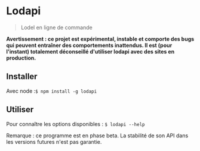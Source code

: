 # Lodapi

> Lodel en ligne de commande

**Avertissement : ce projet est expérimental, instable et comporte des bugs qui peuvent entraîner des comportements inattendus. Il est (pour l'instant) totalement déconseillé d'utiliser lodapi avec des sites en production.**

## Installer

Avec node :`$ npm install -g lodapi`

## Utiliser

Pour connaître les options disponibles : `$ lodapi --help`

Remarque : ce programme est en phase beta. La stabilité de son API dans les versions futures n'est pas garantie.
